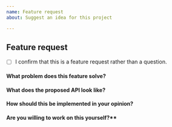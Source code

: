 ```yaml
---
name: Feature request
about: Suggest an idea for this project

---
```


<!-- Based on https://github.com/vuejs/vuepress/blob/master/.github/ISSUE_TEMPLATE/feature_request.md -->
<!-- Please don't delete this template or we'll close your issue -->
<!-- Before creating an issue please make sure you are using the latest version of Statusfy. -->

## Feature request

- [ ] I confirm that this is a feature request rather than a question.

<!-- Please ask questions on StackOverflow. -->
<!-- Free Support: https://stackoverflow.com/questions/ask?tags=statusfy -->
<!-- Professional Support: This project is sponsored by https://www.bazzite.com. If you require Professional Assistance on your project(s), please contact us at https://statusfy.co/support. -->

<!-- Issues which contain questions or support requests will be closed. -->

#### What problem does this feature solve?

#### What does the proposed API look like?

#### How should this be implemented in your opinion?

#### Are you willing to work on this yourself?**
